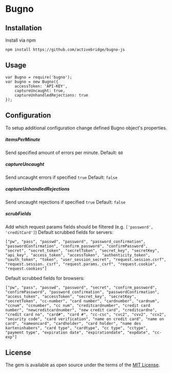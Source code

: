 # Bugno
## Installation
Install via npm
```
npm install https://github.com/activebridge/bugno-js
```

## Usage
    var Bugno = require('bugno');
    var bugno = new Bugno({
        accessToken: 'API-KEY',
        captureUncaught: true,
        captureUnhandledRejections: true
    });  

## Configuration
To setup additional configuration change defined Bugno object's properties.

##### itemsPerMinute
Send specified amount of errors per minute.
Default: ```60```

##### captureUncaught
Send uncaught errors if specified ```true```
Default: ```false```

##### captureUnhandledRejections
Send uncaught rejections if specified ```true```
Default: ```false```

##### scrubFields
Add which request params fields should be filtered (e.g. ```['password', 'creditCard']```)
Default scrubbed fields for servers:
```
["pw", "pass", "passwd", "password", "password_confirmation", "passwordConfirmation", "confirm_password", "confirmPassword", "secret", "secret_token", "secretToken", "secret_key", "secretKey", "api_key", "access_token", "accessToken", "authenticity_token", "oauth_token", "token", "user_session_secret", "request.session.csrf", "request.session._csrf", "request.params._csrf", "request.cookie", "request.cookies"]
```

Default scrubbed fields for browsers:
```
["pw", "pass", "passwd", "password", "secret", "confirm_password", "confirmPassword", "password_confirmation", "passwordConfirmation", "access_token", "accessToken", "secret_key", "secretKey", "secretToken", "cc-number", "card number", "cardnumber", "cardnum", "ccnum", "ccnumber", "cc num", "creditcardnumber", "credit card number", "newcreditcardnumber", "new credit card", "creditcardno", "credit card no", "card#", "card #", "cc-csc", "cvc2", "cvv2", "ccv2", "security code", "card verification", "name on credit card", "name on card", "nameoncard", "cardholder", "card holder", "name des karteninhabers", "card type", "cardtype", "cc type", "cctype", "payment type", "expiration date", "expirationdate", "expdate", "cc-exp"]
```
## License
The gem is available as open source under the terms of the [MIT License](https://opensource.org/licenses/MIT).
